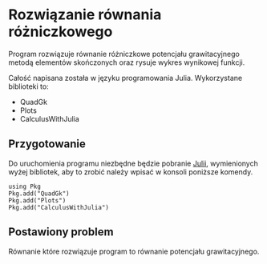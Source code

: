 # Rozwiązanie równania różniczkowego

Program rozwiązuje równanie różniczkowe potencjału grawitacyjnego metodą elementów skończonych oraz rysuje wykres wynikowej funkcji.

Całość napisana została w języku programowania Julia.
Wykorzystane biblioteki to:
* QuadGk
* Plots
* CalculusWithJulia

## Przygotowanie 
Do uruchomienia programu niezbędne będzie pobranie [Julii](https://julialang.org/downloads/), wymienionych wyżej bibliotek, aby to zrobić należy wpisać w konsoli poniższe komendy.
```
using Pkg
Pkg.add("QuadGk")
Pkg.add("Plots")
Pkg.add("CalculusWithJulia")
```
## Postawiony problem
Równanie które rozwiązuje program to równanie potencjału grawitacyjnego. 

